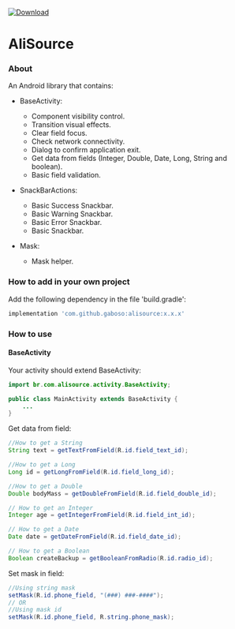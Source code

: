 [ ![Download](https://api.bintray.com/packages/gaboso/com.github.gaboso/alisource/images/download.svg) ](https://bintray.com/gaboso/com.github.gaboso/alisource/_latestVersion)

# AliSource


### About

An Android library that contains:

- BaseActivity:
    - Component visibility control.
    - Transition visual effects.
    - Clear field focus.
    - Check network connectivity.
    - Dialog to confirm application exit.
    - Get data from fields (Integer, Double, Date, Long, String and boolean).
    - Basic field validation.

- SnackBarActions:
    - Basic Success Snackbar.
    - Basic Warning Snackbar.
    - Basic Error Snackbar.
    - Basic Snackbar.
    
- Mask:
    - Mask helper.
    
### How to add in your own project

Add the following dependency in the file 'build.gradle':

```gradle
implementation 'com.github.gaboso:alisource:x.x.x'
```

### How to use

#### BaseActivity

Your activity should extend BaseActivity:

```java
import br.com.alisource.activity.BaseActivity;

public class MainActivity extends BaseActivity {
    ...
}
```

Get data from field:

```java
//How to get a String
String text = getTextFromField(R.id.field_text_id);

//How to get a Long
Long id = getLongFromField(R.id.field_long_id);

//How to get a Double
Double bodyMass = getDoubleFromField(R.id.field_double_id);

// How to get an Integer
Integer age = getIntegerFromField(R.id.field_int_id);

// How to get a Date
Date date = getDateFromField(R.id.field_date_id);

// How to get a Boolean
Boolean createBackup = getBooleanFromRadio(R.id.radio_id);
```

Set mask in field:

```java
//Using string mask
setMask(R.id.phone_field, "(###) ###-####");
// OR
//Using mask id
setMask(R.id.phone_field, R.string.phone_mask);
```
